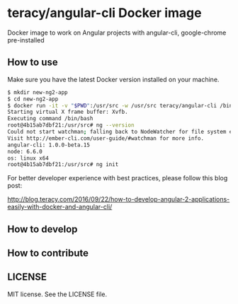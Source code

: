 teracy/angular-cli Docker image
===============================

Docker image to work on Angular projects with angular-cli, google-chrome pre-installed


How to use
----------

Make sure you have the latest Docker version installed on your machine.

```bash
$ mkdir new-ng2-app
$ cd new-ng2-app
$ docker run -it -v "$PWD":/usr/src -w /usr/src teracy/angular-cli /bin/bash
Starting virtual X frame buffer: Xvfb.
Executing command /bin/bash
root@4b15ab7dbf21:/usr/src# ng --version
Could not start watchman; falling back to NodeWatcher for file system events.
Visit http://ember-cli.com/user-guide/#watchman for more info.
angular-cli: 1.0.0-beta.15
node: 6.6.0
os: linux x64
root@4b15ab7dbf21:/usr/src# ng init
```

For better developer experience with best practices, please follow this blog post:

http://blog.teracy.com/2016/09/22/how-to-develop-angular-2-applications-easily-with-docker-and-angular-cli/


How to develop
--------------


How to contribute
-----------------


LICENSE
-------

MIT license. See the LICENSE file.
